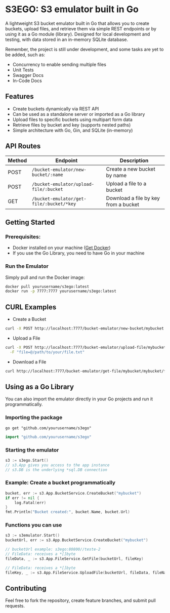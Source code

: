 # S3EGO: S3 emulator built in Go
A lightweight S3 bucket emulator built in Go that allows you to create buckets, upload files, and retrieve them via simple REST endpoints or by using it as a Go module (library). Designed for local development and testing, with data stored in an in-memory SQLite database.

Remember, the project is still under development, and some tasks are yet to be added, such as:

- Concurrency to enable sending multiple files
- Unit Tests
- Swagger Docs
- In-Code Docs

## Features
- Create buckets dynamically via REST API
- Can be used as a standalone server or imported as a Go library
- Upload files to specific buckets using multipart form data
- Retrieve files by bucket and key (supports nested paths)
- Simple architecture with Go, Gin, and SQLite (in-memory)

## API Routes

| Method | Endpoint                                  | Description                      |
|--------|-------------------------------------------|---------------------------------|
| POST   | `/bucket-emulator/new-bucket/:name`       | Create a new bucket by name      |
| POST   | `/bucket-emulator/upload-file/:bucket`    | Upload a file to a bucket        |
| GET    | `/bucket-emulator/get-file/:bucket/*key`  | Download a file by key from a bucket |

## Getting Started
### Prerequisites:
- Docker installed on your machine ([Get Docker](https://docs.docker.com/get-docker/)) 
- If you use the Go Library, you need to have Go in your machine

### Run the Emulator

Simply pull and run the Docker image:

```bash
docker pull yourusername/s3ego:latest
docker run -p 7777:7777 yourusername/s3ego:latest
```

## CURL Examples

- Create a Bucket
```sh
curl -X POST http://localhost:7777/bucket-emulator/new-bucket/mybucket
```
- Upload a File
```sh
curl -X POST http://localhost:7777/bucket-emulator/upload-file/mybucket \
  -F "file=@/path/to/your/file.txt"
```
- Download a File
```sh
curl http://localhost:7777/bucket-emulator/get-file/mybucket/mybucket/file.txt --output downloaded_file.txt
```

## Using as a Go Library
You can also import the emulator directly in your Go projects and run it programmatically.

### Importing the package
```shell
go get "github.com/yourusername/s3ego"
```
```go
import "github.com/yourusername/s3ego"
```

### Starting the emulator
```go
s3 := s3ego.Start()
// s3.App gives you access to the app instance
// s3.DB is the underlying *sql.DB connection
```

### Example: Create a bucket programmatically
```go
bucket, err := s3.App.BucketService.CreateBucket("mybucket")
if err != nil {
    log.Fatal(err)
}
fmt.Println("Bucket created:", bucket.Name, bucket.Url)
```

### Functions you can use
```go
s3 := s3emulator.Start()
bucketUrl, err := s3.App.BucketService.CreateBucket("mybucket")

// bucketUrl example: s3ego:80800//teste-2
// FileData: receives a *[]byte
fileData, _ := s3.App.FileService.GetFile(bucketUrl, fileKey)

// FileData: receives a *[]byte
fileKey, _ := s3.App.FileService.UploadFile(bucketUrl, fileData, fileName)
```

## Contributing
Feel free to fork the repository, create feature branches, and submit pull requests.